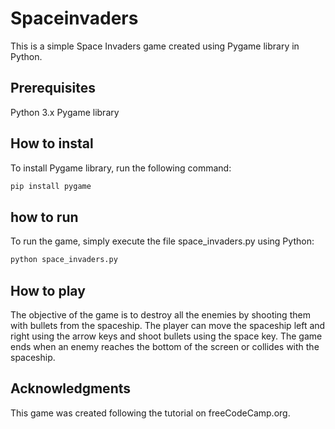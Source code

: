 # Spaceinvaders
This is a simple Space Invaders game created using Pygame library in Python.


## Prerequisites
Python 3.x
Pygame library


## How to instal
To install Pygame library, run the following command:
```bash
pip install pygame
```


## how to run
To run the game, simply execute the file space_invaders.py using Python:
```bash
python space_invaders.py
```


## How to play
The objective of the game is to destroy all the enemies by shooting them with bullets from the spaceship. The player can move the spaceship left and right using the arrow keys and shoot bullets using the space key. The game ends when an enemy reaches the bottom of the screen or collides with the spaceship.


## Acknowledgments
This game was created following the tutorial on freeCodeCamp.org.
